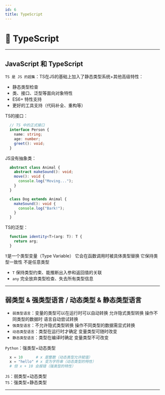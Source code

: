 ```yaml
---
id: 6
title: TypeScript
---
```


# 📨 TypeScript
---
## JavaScript 和 TypeScript
`TS 是 JS 的超集`：TS在JS的基础上加入了静态类型系统+其他高级特性：
- 静态类型检查
- 类、接口、泛型等面向对象特性
- ES6+ 特性支持
- 更好的工具支持（代码补全、重构等）

TS的接口：
```ts
  // TS 中的正式接口
  interface Person {
    name: string;
    age: number;
    greet(): void;
  }
```

JS没有抽象类：
```ts
  abstract class Animal {
    abstract makeSound(): void;
    move(): void {
      console.log("Moving...");
    }
  }

  class Dog extends Animal {
    makeSound(): void {
      console.log("Bark!");
    }
  }
```

TS的泛型：
```ts
  function identity<T>(arg: T): T {
    return arg;
  }
```

`T`是一个类型变量（Type Variable） 它会在函数调用时被具体类型替换 它保持类型一致性 不是任意类型
- `T` 保持类型约束、能推断出入参和返回值的关联
- `any` 完全放弃类型检查、失去所有类型信息
---
## 弱类型 & 强类型语言 / 动态类型 & 静态类型语言
- `弱类型语言`：变量的类型可以在运行时可以自动转换 允许隐式类型转换 操作不同类型的数据时 语言自动尝试转换
- `强类型语言`：不允许隐式类型转换 操作不同类型的数据需显式转换
- `动态类型语言`：类型在运行时才确定 变量类型可随时改变
- `静态类型语言`：类型在编译时确定 变量类型不可改变

`Python`：强类型+动态类型
```python
  x = 10      # x 是整数（动态类型允许赋值）
  x = "hello" # x 变为字符串（动态类型的特性）
  # 但 x + 10 会报错（强类型的特性）
```
`JS`：弱类型+动态类型  
`TS`：强类型+静态类型

---